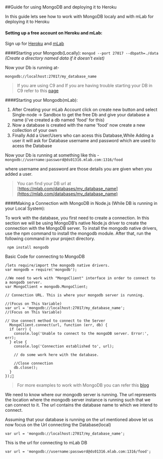 ##Guide for using MongoDB and deploying it to Heroku

In this guide lets see how to work with MongoDB localy and with mLab for deploying it to Heroku

#### Setting up a free account on Heroku and mLab:

Sign up for [Heroku](https://signup.heroku.com/) and [mLab](https://mlab.com/signup/)


####Starting your Mongodb(Locally): 
```mongod --port 27017 --dbpath=./data``` _(Create a directory named data if it doesn't exist)_

Now your Db is running at-

`mongodb://localhost:27017/my_database_name`

>If you are using C9 and If you are having trouble starting your DB in C9 refer to this [page](https://community.c9.io/t/setting-up-mongodb/1717)

####Starting your Mongodb(mLab):
1. After Creating your mLab Account click on create new button and select Single-node -> Sandbox to get the free Db and give your database a name (i've created a db named 'food' for this) 
2. Now a database is created with the name 'food' now create a new collection of your own
3. Finally Add a User/Users who can acess this Database,While Adding a user it will ask for Database username and password which are used to acess the Database

Now your Db is running at something like this -
` mongodb://username:password@ds01316.mlab.com:1316/food `


where username and password are those details you are given when you added a user.

>You can find your DB url at [https://mlab.com/databases/my_database_name](https://mlab.com/databases/my_database_name)

####Making a Connection with MongoDB in Node.js (While DB is running in your Local System):

To work with the database, you first need to create a connection. In this section we will be using MongoDB’s native Node.js driver to create the connection with the MongoDB server. To install the mongodb native drivers, use the npm command to install the mongodb module. After that, run the following command in your project directory.

``` npm install mongodb```

Basic Code for connecting to MongoDB

```
/lets require/import the mongodb native drivers.
var mongodb = require('mongodb');

//We need to work with "MongoClient" interface in order to connect to a mongodb server.
var MongoClient = mongodb.MongoClient;

// Connection URL. This is where your mongodb server is running.

//(Focus on This Variable)
var url = 'mongodb://localhost:27017/my_database_name';      
//(Focus on This Variable)

// Use connect method to connect to the Server
  MongoClient.connect(url, function (err, db) {
  if (err) {
    console.log('Unable to connect to the mongoDB server. Error:', err);
  } else {
    console.log('Connection established to', url);

    // do some work here with the database.

    //Close connection
    db.close();
  }
});

```
>For more examples to work with MongoDB you can refer this  [blog](http://blog.modulus.io/mongodb-tutorial) 

We need to know where our mongodb server is running. The url represents the location where the mongodb server instance is running such that we can connect to it. The url contains the database name to which we intend to connect.

Assuming that your database is running on the url mentioned above let us now focus on the Url connecting the Database(local)

```var url = 'mongodb://localhost:27017/my_database_name';```

This is the url for connecting to mLab DB

```var url = 'mongodb://username:password@ds01316.mlab.com:1316/food';```


